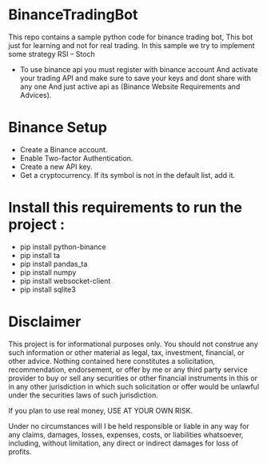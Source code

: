 # BinanceTradingBot

This repo contains a sample python code for binance trading bot,
This bot just for learning and not for real trading. 
In this sample we try to implement some strategy RSI – Stoch

- To use binance api you must register with binance account
And activate your trading API and make sure to save your keys and dont share with any one 
And just active api as (Binance Website Requirements and Advices).

# Binance Setup
- Create a Binance account.
- Enable Two-factor Authentication.
- Create a new API key.
- Get a cryptocurrency. If its symbol is not in the default list, add it.


# Install this requirements to run the project :
- pip install python-binance
- pip install ta
- pip install pandas_ta
- pip install numpy
- pip install websocket-client
- pip install sqlite3





# Disclaimer
This project is for informational purposes only. You should not construe any such information or other material as legal, tax, investment, financial, or other advice. Nothing contained here constitutes a solicitation, recommendation, endorsement, or offer by me or any third party service provider to buy or sell any securities or other financial instruments in this or in any other jurisdiction in which such solicitation or offer would be unlawful under the securities laws of such jurisdiction.

If you plan to use real money, USE AT YOUR OWN RISK.

Under no circumstances will I be held responsible or liable in any way for any claims, damages, losses, expenses, costs, or liabilities whatsoever, including, without limitation, any direct or indirect damages for loss of profits.
